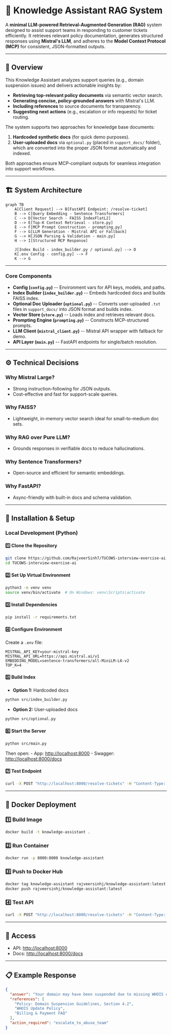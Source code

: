 # 🧠 Knowledge Assistant RAG System

A **minimal LLM-powered Retrieval-Augmented Generation (RAG)** system
designed to assist support teams in responding to customer tickets
efficiently. It retrieves relevant policy documentation, generates
structured responses using **Mistral's LLM**, and adheres to the **Model
Context Protocol (MCP)** for consistent, JSON-formatted outputs.

------------------------------------------------------------------------

## 🚀 Overview

This Knowledge Assistant analyzes support queries (e.g., domain
suspension issues) and delivers actionable insights by:

-   **Retrieving top-relevant policy documents** via semantic vector
    search.
-   **Generating concise, policy-grounded answers** with Mistral's LLM.
-   **Including references** to source documents for transparency.
-   **Suggesting next actions** (e.g., escalation or info requests) for
    ticket routing.

The system supports two approaches for knowledge base documents:

1.  **Hardcoded synthetic docs** (for quick demo purposes).
2.  **User-uploaded docs** via `optional.py` (placed in `support_docs/`
    folder), which are converted into the proper JSON format
    automatically and indexed.

Both approaches ensure MCP-compliant outputs for seamless integration
into support workflows.

------------------------------------------------------------------------

## 🏗️ System Architecture

``` mermaid
graph TB
    A[Client Request] --> B[FastAPI Endpoint: /resolve-ticket]
    B --> C[Query Embedding - Sentence Transformers]
    C --> D[Vector Search - FAISS IndexFlatL2]
    D --> E[Top-K Context Retrieval - store.py]
    E --> F[MCP Prompt Construction - prompting.py]
    F --> G[LLM Generation - Mistral API or Fallback]
    G --> H[JSON Parsing & Validation - main.py]
    H --> I[Structured MCP Response]

    J[Index Build - index_builder.py / optional.py] --> D
    K[.env Config - config.py] --> F
    K --> G
```

------------------------------------------------------------------------

### Core Components

-   **Config (`config.py`)** -- Environment vars for API keys, models,
    and paths.
-   **Index Builder (`index_builder.py`)** -- Embeds hardcoded docs and
    builds FAISS index.
-   **Optional Doc Uploader (`optional.py`)** -- Converts user-uploaded
    `.txt` files in `support_docs/` into JSON format and builds index.
-   **Vector Store (`store.py`)** -- Loads index and retrieves relevant
    docs.
-   **Prompting Engine (`prompting.py`)** -- Constructs MCP-structured
    prompts.
-   **LLM Client (`mistral_client.py`)** -- Mistral API wrapper with
    fallback for demo.
-   **API Layer (`main.py`)** -- FastAPI endpoints for single/batch
    resolution.

------------------------------------------------------------------------

## ⚙️ Technical Decisions

### Why Mistral Large?

-   Strong instruction-following for JSON outputs.
-   Cost-effective and fast for support-scale queries.

### Why FAISS?

-   Lightweight, in-memory vector search ideal for small-to-medium doc
    sets.

### Why RAG over Pure LLM?

-   Grounds responses in verifiable docs to reduce hallucinations.

### Why Sentence Transformers?

-   Open-source and efficient for semantic embeddings.

### Why FastAPI?

-   Async-friendly with built-in docs and schema validation.

------------------------------------------------------------------------

## 🔧 Installation & Setup

### Local Development (Python)

#### 1️⃣ Clone the Repository

``` bash
git clone https://github.com/RajveerSinh7/TUCOWS-interview-exercise-ai.git
cd TUCOWS-interview-exercise-ai
```

#### 2️⃣ Set Up Virtual Environment

``` bash
python3 -m venv venv
source venv/bin/activate  # On Windows: venv\Scripts\activate
```

#### 3️⃣ Install Dependencies

``` bash
pip install -r requirements.txt
```

#### 4️⃣ Configure Environment

Create a `.env` file:

``` text
MISTRAL_API_KEY=your-mistral-key
MISTRAL_API_URL=https://api.mistral.ai/v1
EMBEDDING_MODEL=sentence-transformers/all-MiniLM-L6-v2
TOP_K=4
```

#### 5️⃣ Build Index

-   **Option 1:** Hardcoded docs

``` bash
python src/index_builder.py
```

-   **Option 2:** User-uploaded docs

``` bash
python src/optional.py
```

#### 6️⃣ Start the Server

``` bash
python src/main.py
```

Then open: - App: <http://localhost:8000> - Swagger:
<http://localhost:8000/docs>

#### 7️⃣ Test Endpoint

``` bash
curl -X POST "http://localhost:8000/resolve-tickets" -H "Content-Type: application/json" -d '[{"ticket_text": "My domain was suspended..."}, {"ticket_text": "Billing issue with payment failure."}]'
```

------------------------------------------------------------------------

## 🐳 Docker Deployment

### 1️⃣ Build Image

``` bash
docker build -t knowledge-assistant .
```

### 2️⃣ Run Container

``` bash
docker run -p 8000:8000 knowledge-assistant
```

### 3️⃣ Push to Docker Hub

``` bash
docker tag knowledge-assistant rajveersinhj/knowledge-assistant:latest
docker push rajveersinhj/knowledge-assistant:latest
```

### 4️⃣ Test API

``` bash
curl -X POST "http://localhost:8000/resolve-tickets" -H "Content-Type: application/json" -d '[{"ticket_text": "My domain was suspended..."}, {"ticket_text": "Billing issue with payment failure."}]'
```

------------------------------------------------------------------------

## 📡 Access

-   API: <http://localhost:8000>
-   Docs: <http://localhost:8000/docs>

------------------------------------------------------------------------

## 📋 Example Response

``` json
{
  "answer": "Your domain may have been suspended due to missing WHOIS details or unpaid billing. To reactivate, update your WHOIS information or verify payment status.",
  "references": [
    "Policy: Domain Suspension Guidelines, Section 4.2",
    "WHOIS Update Policy",
    "Billing & Payment FAQ"
  ],
  "action_required": "escalate_to_abuse_team"
}
```
